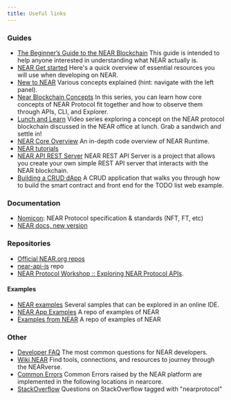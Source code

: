 ```yaml
---
title: Useful links
---
```


### Guides

- [The Beginner’s Guide to the NEAR Blockchain](https://near.org/blog/the-beginners-guide-to-the-near-blockchain/) This guide is intended to help anyone interested in understanding what NEAR actually is.
- [NEAR Get started](https://docs.near.org/docs/develop/basics/getting-started) Here's a quick overview of essential resources you will use when developing on NEAR.
- [New to NEAR](https://docs.near.org/docs/concepts/new-to-near) Various concepts explained (hint: navigate with the left panel).
- [Near Blockchain Concepts](https://www.youtube.com/playlist?list=PL9tzQn_TEuFWJwvBg5V6EVa2DtYL_-2lJ) In this series, you can learn how core concepts of NEAR Protocol fit together and how to observe them through APIs, CLI, and Explorer.
- [Lunch and Learn](https://www.youtube.com/playlist?list=PL9tzQn_TEuFW_t9QDzlQJZpEQnhcZte2y) Video series exploring a concept on the NEAR protocol blockchain discussed in the NEAR office at lunch. Grab a sandwich and settle in!
- [NEAR Core Overview](https://www.youtube.com/playlist?list=PL9tzQn_TEuFV4qlts0tVgndnytFs4QSYo) An in-depth code overview of NEAR Runtime.
- [NEAR tutorials](https://docs.near.org/docs/tutorials/overview)
- [NEAR API REST Server](https://docs.near.org/docs/api/rest-server/overview) NEAR REST API Server is a project that allows you create your own simple REST API server that interacts with the NEAR blockchain.
- [Building a CRUD dApp](https://docs.near.org/docs/tutorials/apps/todos-crud-app#introduction) A CRUD application that walks you through how to build the smart contract and front end for the TODO list web example.

### Documentation

- [Nomicon](https://nomicon.io/): NEAR Protocol specification & standards (NFT, FT, etc)
- [NEAR docs, new version](https://near-docs.io/develop/welcome)

### Repositories

- [Official NEAR.org repos](https://github.com/orgs/near/repositories)
- [near-api-js](https://github.com/near/near-api-js) repo
- [NEAR Protocol Workshop :: Exploring NEAR Protocol APIs](https://github.com/near-examples/workshop--exploring-near-apis#activityhello-near-shell).

#### Examples

- [NEAR examples](https://examples.near.org/) Several samples that can be explored in an online IDE.
- [NEAR App Examples](https://github.com/near-apps) A repo of examples of NEAR
- [Examples from NEAR](https://github.com/near-examples) A repo of examples of NEAR

### Other

- [Developer FAQ](https://docs.near.org/docs/faq/developer-faq) The most common questions for NEAR developers.
- [Wiki NEAR](https://wiki.near.org/) Find tools, connections, and resources to journey through the NEARverse.
- [Common Errors](https://docs.near.org/docs/roles/integrator/errors/error-implementation#runtimeerror) Common Errors raised by the NEAR platform are implemented in the following locations in nearcore.
- [StackOverflow](https://stackoverflow.com/questions/tagged/nearprotocol) Questions on StackOverflow tagged with "nearprotocol"
